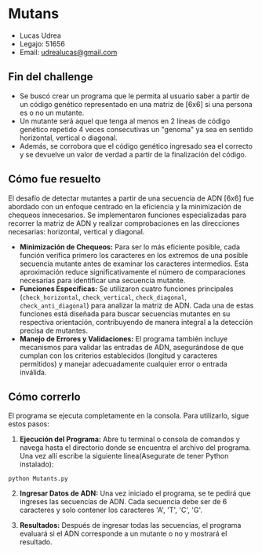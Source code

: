 # Mutans

- Lucas Udrea
- Legajo: 51656
- Email: udrealucas@gmail.com

## Fin del challenge

- Se buscó crear un programa que le permita al usuario saber a partir de un código genético representado en una matriz de [6x6] si una persona es o no un mutante.
- Un mutante será aquel que tenga al menos en 2 líneas de código genético repetido 4 veces consecutivas un "genoma" ya sea en sentido horizontal, vertical o diagonal.
- Además, se corrobora que el código genético ingresado sea el correcto y se devuelve un valor de verdad a partir de la finalización del código.

## Cómo fue resuelto

El desafío de detectar mutantes a partir de una secuencia de ADN [6x6] fue abordado con un enfoque centrado en la eficiencia y la minimización de chequeos innecesarios. Se implementaron funciones especializadas para recorrer la matriz de ADN y realizar comprobaciones en las direcciones necesarias: horizontal, vertical y diagonal.

- **Minimización de Chequeos:** Para ser lo más eficiente posible, cada función verifica primero los caracteres en los extremos de una posible secuencia mutante antes de examinar los caracteres intermedios. Esta aproximación reduce significativamente el número de comparaciones necesarias para identificar una secuencia mutante.
- **Funciones Específicas:** Se utilizaron cuatro funciones principales (`check_horizontal`, `check_vertical`, `check_diagonal`, `check_anti_diagonal`) para analizar la matriz de ADN. Cada una de estas funciones está diseñada para buscar secuencias mutantes en su respectiva orientación, contribuyendo de manera integral a la detección precisa de mutantes.
- **Manejo de Errores y Validaciones:** El programa también incluye mecanismos para validar las entradas de ADN, asegurándose de que cumplan con los criterios establecidos (longitud y caracteres permitidos) y manejar adecuadamente cualquier error o entrada inválida.

## Cómo correrlo

El programa se ejecuta completamente en la consola. Para utilizarlo, sigue estos pasos:

1. **Ejecución del Programa:** Abre tu terminal o consola de comandos y navega hasta el directorio donde se encuentra el archivo del programa. Una vez allí escribe la siguiente línea(Asegurate de tener Python instalado):

```
python Mutants.py
```

2. **Ingresar Datos de ADN:** Una vez iniciado el programa, se te pedirá que ingreses las secuencias de ADN. Cada secuencia debe ser de 6 caracteres y solo contener los caracteres 'A', 'T', 'C', 'G'.

3. **Resultados:** Después de ingresar todas las secuencias, el programa evaluará si el ADN corresponde a un mutante o no y mostrará el resultado.
